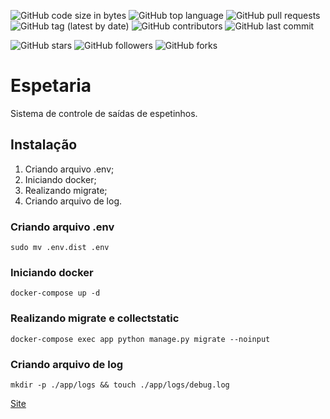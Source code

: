 ![GitHub code size in bytes](https://img.shields.io/github/languages/code-size/rauanisanfelice/espetaria.svg)
![GitHub top language](https://img.shields.io/github/languages/top/rauanisanfelice/espetaria.svg)
![GitHub pull requests](https://img.shields.io/github/issues-pr/rauanisanfelice/espetaria.svg)
![GitHub tag (latest by date)](https://img.shields.io/github/v/tag/rauanisanfelice/espetaria)
![GitHub contributors](https://img.shields.io/github/contributors/rauanisanfelice/espetaria.svg)
![GitHub last commit](https://img.shields.io/github/last-commit/rauanisanfelice/espetaria.svg)

![GitHub stars](https://img.shields.io/github/stars/rauanisanfelice/espetaria.svg?style=social)
![GitHub followers](https://img.shields.io/github/followers/rauanisanfelice.svg?style=social)
![GitHub forks](https://img.shields.io/github/forks/rauanisanfelice/espetaria.svg?style=social)

# Espetaria

Sistema de controle de saídas de espetinhos.

## Instalação

1. Criando arquivo .env;
2. Iniciando docker;
3. Realizando migrate;
4. Criando arquivo de log.

### Criando arquivo .env

```shell
sudo mv .env.dist .env
```

### Iniciando docker

```shell
docker-compose up -d
```

### Realizando migrate e collectstatic

```shell
docker-compose exec app python manage.py migrate --noinput
```

### Criando arquivo de log

```shell
mkdir -p ./app/logs && touch ./app/logs/debug.log
```

[Site](http://localhost:8000)